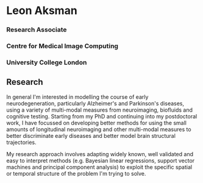 # Leon Aksman

### Research Associate
### Centre for Medical Image Computing
### University College London


## Research

In general I'm interested in modelling the course of early neurodegeneration, particularly Alzheimer's and Parkinson's diseases, using a variety of multi-modal measures from neuroimaging, biofluids and cognitive testing. Starting from my PhD and continuing into my postdoctoral work, I have focussed on developing better methods for using the small amounts of longitudinal neuroimaging and other multi-modal measures to better discriminate early diseases and better model brain structural trajectories. 

My research approach involves adapting widely known, well validated and easy to interpret methods (e.g. Bayesian linear regressions, support vector machines and principal component analysis) to exploit the specific spatial or temporal structure of the problem I'm trying to solve.

 
